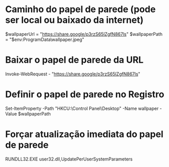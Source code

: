 # Caminho do papel de parede (pode ser local ou baixado da internet)
$wallpaperUrl = "https://share.google/p3rzS65lZgfN867ls"
$wallpaperPath = "$env:ProgramData\wallpaper.jpeg"

# Baixar o papel de parede da URL
Invoke-WebRequest - "https://share.google/p3rzS65lZgfN867ls"

# Definir o papel de parede no Registro
Set-ItemProperty -Path "HKCU:\Control Panel\Desktop\" -Name wallpaper -Value $wallpaperPath

# Forçar atualização imediata do papel de parede
RUNDLL32.EXE user32.dll,UpdatePerUserSystemParameters


